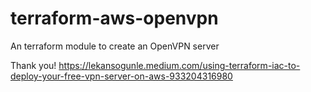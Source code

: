 # terraform-aws-openvpn
An terraform module to create an OpenVPN server


Thank you!
https://lekansogunle.medium.com/using-terraform-iac-to-deploy-your-free-vpn-server-on-aws-933204316980
